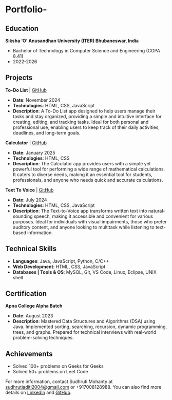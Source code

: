 # Portfolio-
## Education

**Siksha ‘O’ Anusandhan University (ITER) Bhubaneswar, India**
- Bachelor of Technology in Computer Science and Engineering (CGPA 8.41)
- 2022-2026

## Projects

**To-Do List** | [GitHub](https://github.com/sudhrutimohanty/Portfolio-/projects/1)
- **Date**: November 2024
- **Technologies**: HTML, CSS, JavaScript
- **Description**: A To-Do List app designed to help users manage their tasks and stay organized, providing a simple and intuitive interface for creating, editing, and tracking tasks. Ideal for both personal and professional use, enabling users to keep track of their daily activities, deadlines, and long-term goals.

**Calculator** | [GitHub](https://github.com/sudhrutimohanty/Portfolio-/projects/2)
- **Date**: January 2025
- **Technologies**: HTML, CSS
- **Description**: The Calculator app provides users with a simple yet powerful tool for performing a wide range of mathematical calculations. It caters to diverse needs, making it an essential tool for students, professionals, and anyone who needs quick and accurate calculations.

**Text To Voice** | [GitHub](https://github.com/sudhrutimohanty/Portfolio-/projects/3)
- **Date**: July 2024
- **Technologies**: HTML, CSS, JavaScript
- **Description**: The Text-to-Voice app transforms written text into natural-sounding speech, making it accessible and convenient for various purposes. Ideal for individuals with visual impairments, those who prefer auditory content, and anyone looking to multitask while listening to text-based information.

## Technical Skills

- **Languages**: Java, JavaScript, Python, C/C++
- **Web Development**: HTML, CSS, JavaScript
- **Databases | Tools & OS**: MySQL, Git, VS Code, Linux, Eclipse, UNIX shell

## Certification

**Apna College Alpha Batch**
- **Date**: August 2023
- **Description**: Mastered Data Structures and Algorithms (DSA) using Java. Implemented sorting, searching, recursion, dynamic programming, trees, and graphs. Prepared for technical interviews with real-world problem-solving techniques.

## Achievements

- Solved 100+ problems on Geeks for Geeks
- Solved 50+ problems on Leet Code

For more information, contact Sudhruti Mohanty at sudhrutiaditi2004@gmail.com or +917008128988. You can also find more details on [LinkedIn](https://www.linkedin.com/in/sudhrutimohanty) and [GitHub](https://github.com/sudhrutimohanty).
